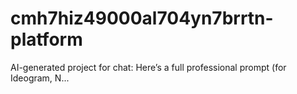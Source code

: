 # cmh7hiz49000al704yn7brrtn-platform
AI-generated project for chat: Here’s a full professional prompt (for Ideogram, N...
